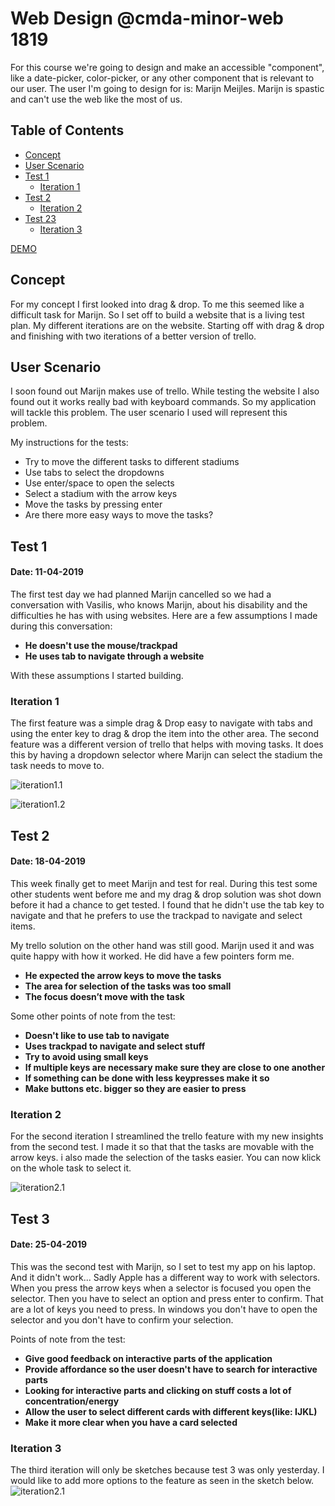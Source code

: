 # Web Design @cmda-minor-web 1819

For this course we're going to design and make an accessible "component", like a date-picker, color-picker, or any other component that is relevant to our user. The user I'm going to design for is: Marijn Meijles. Marijn is spastic and can't use the web like the most of us.

## Table of Contents
- [Concept](#concept)
- [User Scenario](#user-scenario)
- [Test 1](#test-1-)
  - [Iteration 1](#iteration-1)
- [Test 2](#test-2)
  - [Iteration 2](#iteration-2)
- [Test 23](#test-3)
  - [Iteration 3](#iteration-3)

[DEMO](https://unruffled-curran-4c6d26.netlify.com/)

## Concept
For my concept I first looked into drag & drop. To me this seemed like a difficult task for Marijn. So I set off to build a website that is a living test plan. My different iterations are on the website. Starting off with drag & drop and finishing with two iterations of a better version of trello.

## User Scenario
I soon found out Marijn makes use of trello. While testing the website I also found out it works really bad with keyboard commands. So my application will tackle this problem. The user scenario I used will represent this problem. 

My instructions for the tests:
- Try to move the different tasks to different stadiums
- Use tabs to select the dropdowns
- Use enter/space to open the selects
- Select a stadium with the arrow keys
- Move the tasks by pressing enter
- Are there more easy ways to move the tasks?

## Test 1
#### Date: 11-04-2019
The first test day we had planned Marijn cancelled so we had a conversation with Vasilis, who knows Marijn, about his disability and the difficulties he has with using websites. Here are a few assumptions I made during this conversation:
- **He doesn't use the mouse/trackpad**
- **He uses tab to navigate through a website**

With these assumptions I started building.

### Iteration 1
The first feature was a simple drag & Drop easy to navigate with tabs and using the enter key to drag & drop the item into the other area. The second feature was a different version of trello that helps with moving tasks. It does this by having a dropdown selector where Marijn can select the stadium the task needs to move to. 

![iteration1.1](screens/iteration1.1.png)

![iteration1.2](screens/iteration1.2.png)

## Test 2
#### Date: 18-04-2019
This week finally get to meet Marijn and test for real. During this test some other students went before me and my drag & drop solution was shot down before it had a chance to get tested. I found that he didn't use the tab key to navigate and that he prefers to use the trackpad to navigate and select items. 

My trello solution on the other hand was still good. Marijn used it and was quite happy with how it worked. He did have a few pointers form me.
- **He expected the arrow keys to move the tasks**
- **The area for selection of the tasks was too small**
- **The focus doesn’t move with the task**

Some other points of note from the test:
- **Doesn't like to use tab to navigate**
- **Uses trackpad to navigate and select stuff**
- **Try to avoid using small keys**
- **If multiple keys are necessary make sure they are close to one another**
- **If something can be done with less keypresses make it so**
- **Make buttons etc. bigger so they are easier to press**

### Iteration 2
For the second iteration I streamlined the trello feature with my new insights from the second test. I made it so that that the tasks are movable with the arrow keys. i also made the selection of the tasks easier. You can now klick on the whole task to select it.

![iteration2.1](screens/iteration2.1.png)

## Test 3
#### Date: 25-04-2019
This was the second test with Marijn, so I set to test my app on his laptop. And it didn't work... Sadly Apple has a different way to work with selectors. When you press the arrow keys when a selector is focused you open the selector. Then you have to select an option and press enter to confirm. That are a lot of keys you need to press. In windows you don't have to open the selector and you don't have to confirm your selection.

Points of note from the test:
- **Give good feedback on interactive parts of the application**
- **Provide affordance so the user doesn't have to search for interactive parts**
- **Looking for interactive parts and clicking on stuff costs a lot of concentration/energy**
- **Allow the user to select different cards with different keys(like: IJKL)**
- **Make it more clear when you have a card selected**

### Iteration 3
The third iteration will only be sketches because test 3 was only yesterday. I would like to add more options to the feature as seen in the sketch below.
![iteration2.1](screens/iteration3.1.jpeg)
